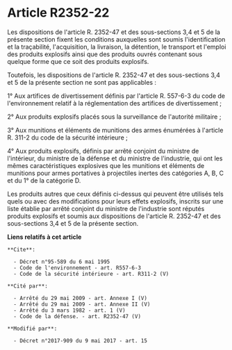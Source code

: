 # Article R2352-22

Les dispositions de l'article R. 2352-47 et des sous-sections 3,4 et 5 de la présente section fixent les conditions
auxquelles sont soumis l'identification et la traçabilité, l'acquisition, la livraison, la détention, le transport et
l'emploi des produits explosifs ainsi que des produits ouvrés contenant sous quelque forme que ce soit des produits
explosifs. 

Toutefois, les dispositions de l'article R. 2352-47 et des sous-sections 3,4 et 5 de la présente section ne sont pas
applicables : 

1° Aux artifices de divertissement définis par l'article R. 557-6-3 du code de l'environnement relatif à la réglementation
des artifices de divertissement ; 

2° Aux produits explosifs placés sous la surveillance de l'autorité militaire ; 

3° Aux munitions et éléments de munitions des armes énumérées à l'article R. 311-2 du code de la sécurité intérieure ; 

4° Aux produits explosifs, définis par arrêté conjoint du ministre de l'intérieur, du ministre de la défense et du ministre
de l'industrie, qui ont les mêmes caractéristiques explosives que les munitions et éléments de munitions pour armes
portatives à projectiles inertes des catégories A, B, C et du 1° de la catégorie D. 

Les produits autres que ceux définis ci-dessus qui peuvent être utilisés tels quels ou avec des modifications pour leurs
effets explosifs, inscrits sur une liste établie par arrêté conjoint du ministre de l'industrie sont réputés produits
explosifs et soumis aux dispositions de l'article R. 2352-47 et des sous-sections 3,4 et 5 de la présente section.

**Liens relatifs à cet article**

	**Cite**:

	  - Décret n°95-589 du 6 mai 1995
	  - Code de l'environnement - art. R557-6-3
	  - Code de la sécurité intérieure - art. R311-2 (V)

	**Cité par**:

	  - Arrêté du 29 mai 2009 - art. Annexe I (V)
	  - Arrêté du 29 mai 2009 - art. Annexe II (V)
	  - Arrêté du 3 mars 1982 - art. 1 (V)
	  - Code de la défense. - art. R2352-47 (V)

	**Modifié par**:

	  - Décret n°2017-909 du 9 mai 2017 - art. 15
